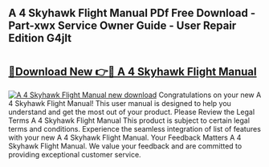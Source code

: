## A 4 Skyhawk Flight Manual PDf Free Download - Part-xwx Service Owner Guide - User Repair Edition G4jIt

# <h2><a href="http://bc26799.oget.top/?id=A+4+Skyhawk+Flight+Manual">🔗Download New 👉🔴 A 4 Skyhawk Flight Manual</a></h2>

[![A 4 Skyhawk Flight Manual new download](https://i.imgur.com/5g1atiW.png)](http://bc26799.oget.top/?id=A+4+Skyhawk+Flight+Manual)
Congratulations on your new A 4 Skyhawk Flight Manual! This user manual is designed to help you understand and get the most out of your product. Please Review the Legal Terms A 4 Skyhawk Flight Manual This product is subject to certain legal terms and conditions. Experience the seamless integration of list of features with your new A 4 Skyhawk Flight Manual. Your Feedback Matters A 4 Skyhawk Flight Manual. We value your feedback and are committed to providing exceptional customer service.
